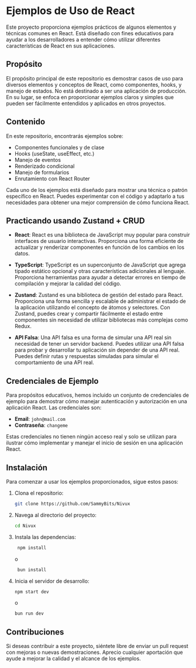 # Ejemplos de Uso de React

Este proyecto proporciona ejemplos prácticos de algunos elementos y técnicas comunes en React. Está diseñado con fines educativos para ayudar a los desarrolladores a entender cómo utilizar diferentes características de React en sus aplicaciones.

## Propósito

El propósito principal de este repositorio es demostrar casos de uso para diversos elementos y conceptos de React, como componentes, hooks, y manejo de estados. No está destinado a ser una aplicación de producción. En su lugar, se enfoca en proporcionar ejemplos claros y simples que pueden ser fácilmente entendidos y aplicados en otros proyectos.

## Contenido

En este repositorio, encontrarás ejemplos sobre:

- Componentes funcionales y de clase
- Hooks (useState, useEffect, etc.)
- Manejo de eventos
- Renderizado condicional
- Manejo de formularios
- Enrutamiento con React Router

Cada uno de los ejemplos está diseñado para mostrar una técnica o patrón específico en React. Puedes experimentar con el código y adaptarlo a tus necesidades para obtener una mejor comprensión de cómo funciona React.

## Practicando usando Zustand + CRUD

- **React**: React es una biblioteca de JavaScript muy popular para construir interfaces de usuario interactivas. Proporciona una forma eficiente de actualizar y renderizar componentes en función de los cambios en los datos.

- **TypeScript**: TypeScript es un superconjunto de JavaScript que agrega tipado estático opcional y otras características adicionales al lenguaje. Proporciona herramientas para ayudar a detectar errores en tiempo de compilación y mejorar la calidad del código.

- **Zustand**: Zustand es una biblioteca de gestión del estado para React. Proporciona una forma sencilla y escalable de administrar el estado de la aplicación utilizando el concepto de átomos y selectores. Con Zustand, puedes crear y compartir fácilmente el estado entre componentes sin necesidad de utilizar bibliotecas más complejas como Redux.

- **API Falsa**: Una API falsa es una forma de simular una API real sin necesidad de tener un servidor backend. Puedes utilizar una API falsa para probar y desarrollar tu aplicación sin depender de una API real. Puedes definir rutas y respuestas simuladas para simular el comportamiento de una API real.

## Credenciales de Ejemplo

Para propósitos educativos, hemos incluido un conjunto de credenciales de ejemplo para demostrar cómo manejar autenticación y autorización en una aplicación React. Las credenciales son:

- **Email**: `john@mail.com`
- **Contraseña**: `changeme`

Estas credenciales no tienen ningún acceso real y solo se utilizan para ilustrar cómo implementar y manejar el inicio de sesión en una aplicación React.

## Instalación

Para comenzar a usar los ejemplos proporcionados, sigue estos pasos:

1. Clona el repositorio:

   ```bash
   git clone https://github.com/SammyBits/Nivux
   ```

2. Navega al directorio del proyecto:

   ```bash
   cd Nivux
   ```

3. Instala las dependencias:

   ```bash
    npm install
   ```

   o

   ```bash
    bun install
   ```

4. Inicia el servidor de desarrollo:

   ```bash
   npm start dev
   ```

   o

   ```bash
   bun run dev
   ```

## Contribuciones

Si deseas contribuir a este proyecto, siéntete libre de enviar un pull request con mejoras o nuevas demostraciones. Aprecio cualquier aportación que ayude a mejorar la calidad y el alcance de los ejemplos.
